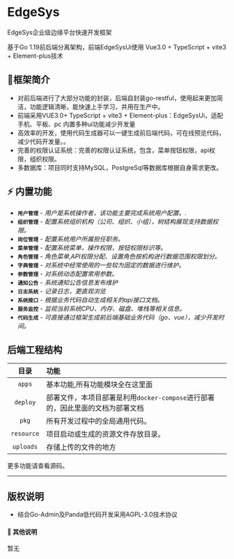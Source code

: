 # EdgeSys

EdgeSys企业级边缘平台快速开发框架

基于Go 1.19前后端分离架构，前端EdgeSysUi使用 Vue3.0 + TypeScript + vite3 + Element-plus技术


## 🌈框架简介

* 对前后端进行了大部分功能的封装，后端自封装go-restful，使用起来更加简洁，功能逻辑清晰，能快速上手学习，并用在生产中。
* 前端采用VUE3.0+ TypeScript + vite3 + Element-plus：EdgeSysUi，适配手机、平板、pc 内置多种ui功能减少开发量
* 高效率的开发，使用代码生成器可以一键生成前后端代码，可在线预览代码，减少代码开发量。。
* 完善的权限认证系统：完善的权限认证系统，包含，菜单按钮权限，api权限，组织权限。
* 多数据库：项目同时支持MySQL，PostgreSql等数据库根据自身需求更改。


## ⚡ 内置功能

- **`用户管理`** - _用户是系统操作者，该功能主要完成系统用户配置。._
- **`组织管理`** - _配置系统组织机构（公司、组织、小组），树结构展现支持数据权限。_
- **`岗位管理`** - _配置系统用户所属担任职务。_
- **`菜单管理`** - _配置系统菜单，操作权限，按钮权限标识等。_
- **`角色管理`** - _角色菜单,API权限分配、设置角色按机构进行数据范围权限划分。_
- **`字典管理`** - _对系统中经常使用的一些较为固定的数据进行维护。_
- **`参数管理`** - _对系统动态配置常用参数。_
-  **`通知公告`** - _系统通知公告信息发布维护_
- **`日志系统`** - _记录日志，更直观浏览_
- **`系统接口`** - _根据业务代码自动生成相关的api接口文档。_
- **`服务监控`** - _监视当前系统CPU、内存、磁盘、堆栈等相关信息。_
- **`代码生成`** - _可直接通过框架生成前后端基础业务代码（go、vue），减少开发时间。_



## 后端工程结构

|     目录     | 功能                                   |
|:----------:|:-------------------------------------|
|   `apps`   | 基本功能,所有功能模块全在这里面                     |
|  `deploy`  | 部署文件，本项目部署是利用`docker-compose`进行部署的，因此里面的文档为部署文档 |
|   `pkg`    | 所有开发过程中的全局通用代码。                      |
| `resource` | 项目启动或生成的资源文件存放目录。                    |
| `uploads`  | 存储上传的文件的地方                           |

更多功能请查看源码。

---
版权说明
---

* 结合Go-Admin及Panda低代码开发采用AGPL-3.0技术协议

#### 💌 其他说明

暂无
